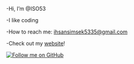-Hi, I’m @ISO53

-I like coding

-How to reach me: ihsansimsek5335@gmail.com

-Check out my [website](https://iso53.github.io/)! 

[![Follow me on GitHub](https://img.shields.io/github/followers/iso53?label=Follow%20%40iso53&style=social)](https://github.com/iso53)

<!---
ISO53/ISO53 is a ✨ special ✨ repository because its `README.md` (this file) appears on your GitHub profile.
You can click the Preview link to take a look at your changes.
--->
